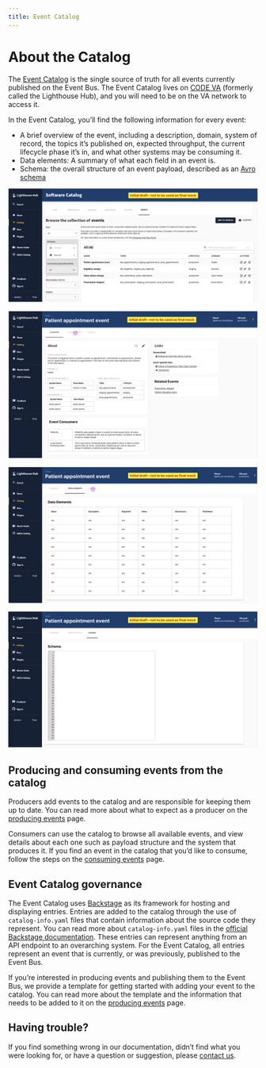 ```yaml
---
title: Event Catalog
---
```

# About the Catalog

The [Event Catalog](https://hub.lighthouse.va.gov) is the single source of truth for all events currently published on the Event Bus. The Event Catalog lives on [CODE VA](https://hub.lighthouse.va.gov) (formerly called the Lighthouse Hub), and you will need to be on the VA network to access it.

In the Event Catalog, you’ll find the following information for every event:

- A brief overview of the event, including a description, domain, system of record, the topics it’s published on, expected throughput, the current lifecycle phase it’s in, and what other systems may be consuming it. 
- Data elements: A summary of what each field in an event is.
- Schema: the overall structure of an event payload, described as an [Avro schema](https://docs.oracle.com/cd/E26161_02/html/GettingStartedGuide/avroschemas.html)

![Catalog Page](img/catalog-page.png)

![Overview Page](img/overview-page.png)

![Data Elements Page](img/data-elements-page.png)

![Schema Page](img/schema-page.png)

## Producing and consuming events from the catalog

Producers add events to the catalog and are responsible for keeping them up to date. You can read more about what to expect as a producer on the [producing events](produce-events.md) page.

Consumers can use the catalog to browse all available events, and view details about each one such as payload structure and the system that produces it. If you find an event in the catalog that you’d like to consume, follow the steps on the [consuming events](consume-events.md) page.

## Event Catalog governance

The Event Catalog uses <a href="https://backstage.io/" target="_blank">Backstage</a> as its framework for hosting and displaying entries. Entries are added to the catalog through the use of `catalog-info.yaml` files that contain information about the source code they represent. You can read more about `catalog-info.yaml` files in the <a href="https://backstage.io/docs/features/software-catalog/descriptor-format" target="_blank">official Backstage documentation</a>. These entries can represent anything from an API endpoint to an overarching system. For the Event Catalog, all entries represent an event that is currently, or was previously, published to the Event Bus.

If you’re interested in producing events and publishing them to the Event Bus, we provide a template for getting started with adding your event to the catalog. You can read more about the template and the information that needs to be added to it on the [producing events](produce-events.md) page.

## Having trouble?

If you find something wrong in our documentation, didn’t find what you were looking for, or have a question or suggestion, please [contact us](get-support.md).

